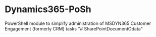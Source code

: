 # Dynamics365-PoSh
PowerShell module to simplify administration of MSDYN365 Customer Engagement (formerly CRM) tasks
"# SharePointDocumentOdata" 
